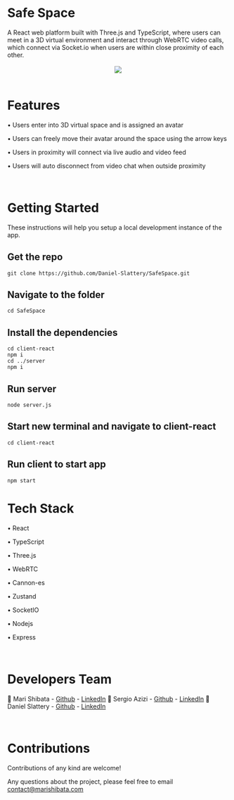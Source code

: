 <h1 id='title'>Safe Space</h1>
A React web platform built with Three.js and TypeScript, where users can meet in a 3D virtual environment and interact through WebRTC video calls, which connect via Socket.io when users are within close proximity of each other.

<br>
<br>

<div style="text-align:center"><img src="client-react/public/videoCapture.gif" /></div>

<br>
<h1>Features</h1>

• Users enter into 3D virtual space and is assigned an avatar

• Users can freely move their avatar around the space using the arrow keys

• Users in proximity will connect via live audio and video feed

• Users will auto disconnect from video chat when outside proximity

<br>
<h1 id='getting-started'>Getting Started</h1>

These instructions will help you setup a local development instance of the app.

<h2 id='clone'>Get the repo</h2>

```
git clone https://github.com/Daniel-Slattery/SafeSpace.git
```

<h2 >Navigate to the folder</h2>

```
cd SafeSpace
```

<h2>Install the dependencies</h2>

```
cd client-react
npm i
cd ../server
npm i
```

<h2>Run server</h2>

```
node server.js
```

<h2>Start new terminal and navigate to client-react</h2>

```
cd client-react
```

<h2>Run client to start app</h2>

```
npm start
```


<h1>Tech Stack</h1>

• React

• TypeScript

• Three.js

• WebRTC

• Cannon-es

• Zustand

• SocketIO

• Nodejs

• Express

<br>

<h1>Developers Team</h1>

😬 Mari Shibata - [Github](https://github.com/marishibata) - [LinkedIn](https://www.linkedin.com/in/shibatamari/)
😬 Sergio Azizi - [Github](ttps://github.com/arcaneCheco) - [LinkedIn](https://www.linkedin.com/in/sergio-azizi/)
😬 Daniel Slattery - [Github](https://github.com/Daniel-Slattery) - [LinkedIn](https://www.linkedin.com/in/daniel-s-dev/)


<br>

<h1 id='contributions'>Contributions</h1>
Contributions of any kind are welcome!

Any questions about the project, please feel free to email contact@marishibata.com